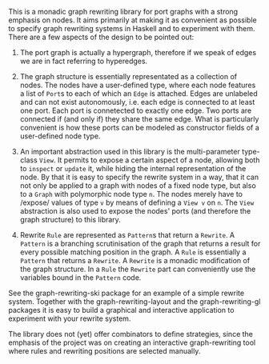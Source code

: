 This is a monadic graph rewriting library for port graphs with a strong emphasis on nodes. It aims primarily at making it as convenient as possible to specify graph rewriting systems in Haskell and to experiment with them. There are a few aspects of the design to be pointed out:

1. The port graph is actually a hypergraph, therefore if we speak of edges we are in fact referring to hyperedges.

2. The graph structure is essentially representated as a collection of nodes. The nodes have a user-defined type, where each node features a list of `Port`s to each of which an `Edge` is attached. Edges are unlabeled and can not exist autonomously, i.e. each edge is connected to at least one port. Each port is connetected to exactly one edge. Two ports are connected if (and only if) they share the same edge. What is particularly convenient is how these ports can be modeled as constructor fields of a user-defined node type.

3. An important abstraction used in this library is the multi-parameter type-class `View`. It permits to expose a certain aspect of a node, allowing both to `inspect` or `update` it, while hiding the internal representation of the node. By that it is easy to specify the rewrite system in a way, that it can not only be applied to a graph with nodes of a fixed node type, but also to a `Graph` with polymorphic node type `n`. The nodes merely have to /expose/ values of type `v` by means of defining a `View v` on `n`. The `View` abstraction is also used to expose the nodes' ports (and therefore the graph structure) to this library.

4. Rewrite `Rule` are represented as `Pattern`s that return a `Rewrite`. A `Pattern` is a branching scrutinisation of the graph that returns a result for every possible matching position in the graph. A `Rule` is essentially a `Pattern` that returns a `Rewrite`. A `Rewrite` is a monadic modification of the graph structure. In a `Rule` the `Rewrite` part can conveniently use the variables bound in the `Pattern` code.

See the graph-rewriting-ski package for an example of a simple rewrite system. Together with the graph-rewriting-layout and the graph-rewriting-gl packages it is easy to build a graphical and interactive application to experiment with your rewrite system.

The library does not (yet) offer combinators to define strategies, since the emphasis of the project was on creating an interactive graph-rewriting tool where rules and rewriting positions are selected manually.
